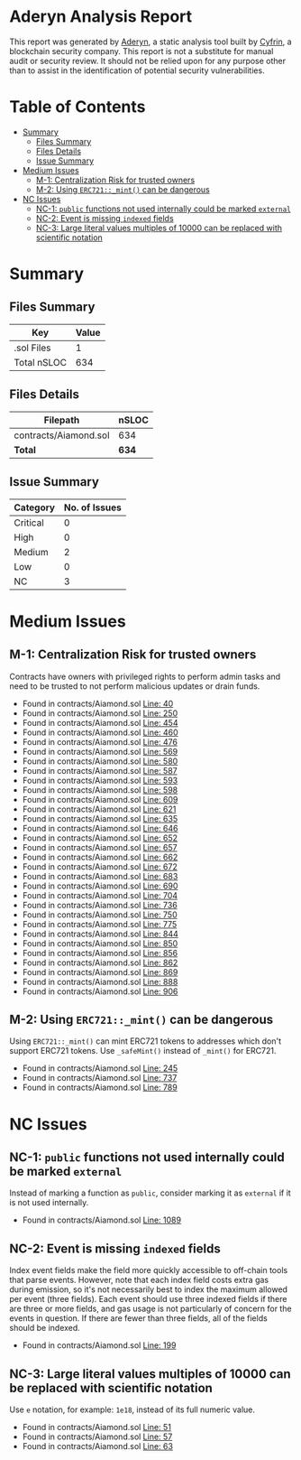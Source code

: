 # Aderyn Analysis Report

This report was generated by [Aderyn](https://github.com/Cyfrin/aderyn), a static analysis tool built by [Cyfrin](https://cyfrin.io), a blockchain security company. This report is not a substitute for manual audit or security review. It should not be relied upon for any purpose other than to assist in the identification of potential security vulnerabilities.
# Table of Contents

- [Summary](#summary)
  - [Files Summary](#files-summary)
  - [Files Details](#files-details)
  - [Issue Summary](#issue-summary)
- [Medium Issues](#medium-issues)
  - [M-1: Centralization Risk for trusted owners](#m-1-centralization-risk-for-trusted-owners)
  - [M-2: Using `ERC721::_mint()` can be dangerous](#m-2-using-erc721mint-can-be-dangerous)
- [NC Issues](#nc-issues)
  - [NC-1: `public` functions not used internally could be marked `external`](#nc-1-public-functions-not-used-internally-could-be-marked-external)
  - [NC-2: Event is missing `indexed` fields](#nc-2-event-is-missing-indexed-fields)
  - [NC-3: Large literal values multiples of 10000 can be replaced with scientific notation](#nc-3-large-literal-values-multiples-of-10000-can-be-replaced-with-scientific-notation)


# Summary

## Files Summary

| Key | Value |
| --- | --- |
| .sol Files | 1 |
| Total nSLOC | 634 |


## Files Details

| Filepath | nSLOC |
| --- | --- |
| contracts/Aiamond.sol | 634 |
| **Total** | **634** |


## Issue Summary

| Category | No. of Issues |
| --- | --- |
| Critical | 0 |
| High | 0 |
| Medium | 2 |
| Low | 0 |
| NC | 3 |


# Medium Issues

## M-1: Centralization Risk for trusted owners

Contracts have owners with privileged rights to perform admin tasks and need to be trusted to not perform malicious updates or drain funds.

- Found in contracts/Aiamond.sol [Line: 40](contracts/Aiamond.sol#L40)
- Found in contracts/Aiamond.sol [Line: 250](contracts/Aiamond.sol#L250)
- Found in contracts/Aiamond.sol [Line: 454](contracts/Aiamond.sol#L454)
- Found in contracts/Aiamond.sol [Line: 460](contracts/Aiamond.sol#L460)
- Found in contracts/Aiamond.sol [Line: 476](contracts/Aiamond.sol#L476)
- Found in contracts/Aiamond.sol [Line: 569](contracts/Aiamond.sol#L569)
- Found in contracts/Aiamond.sol [Line: 580](contracts/Aiamond.sol#L580)
- Found in contracts/Aiamond.sol [Line: 587](contracts/Aiamond.sol#L587)
- Found in contracts/Aiamond.sol [Line: 593](contracts/Aiamond.sol#L593)
- Found in contracts/Aiamond.sol [Line: 598](contracts/Aiamond.sol#L598)
- Found in contracts/Aiamond.sol [Line: 609](contracts/Aiamond.sol#L609)
- Found in contracts/Aiamond.sol [Line: 621](contracts/Aiamond.sol#L621)
- Found in contracts/Aiamond.sol [Line: 635](contracts/Aiamond.sol#L635)
- Found in contracts/Aiamond.sol [Line: 646](contracts/Aiamond.sol#L646)
- Found in contracts/Aiamond.sol [Line: 652](contracts/Aiamond.sol#L652)
- Found in contracts/Aiamond.sol [Line: 657](contracts/Aiamond.sol#L657)
- Found in contracts/Aiamond.sol [Line: 662](contracts/Aiamond.sol#L662)
- Found in contracts/Aiamond.sol [Line: 672](contracts/Aiamond.sol#L672)
- Found in contracts/Aiamond.sol [Line: 683](contracts/Aiamond.sol#L683)
- Found in contracts/Aiamond.sol [Line: 690](contracts/Aiamond.sol#L690)
- Found in contracts/Aiamond.sol [Line: 704](contracts/Aiamond.sol#L704)
- Found in contracts/Aiamond.sol [Line: 736](contracts/Aiamond.sol#L736)
- Found in contracts/Aiamond.sol [Line: 750](contracts/Aiamond.sol#L750)
- Found in contracts/Aiamond.sol [Line: 775](contracts/Aiamond.sol#L775)
- Found in contracts/Aiamond.sol [Line: 844](contracts/Aiamond.sol#L844)
- Found in contracts/Aiamond.sol [Line: 850](contracts/Aiamond.sol#L850)
- Found in contracts/Aiamond.sol [Line: 856](contracts/Aiamond.sol#L856)
- Found in contracts/Aiamond.sol [Line: 862](contracts/Aiamond.sol#L862)
- Found in contracts/Aiamond.sol [Line: 869](contracts/Aiamond.sol#L869)
- Found in contracts/Aiamond.sol [Line: 888](contracts/Aiamond.sol#L888)
- Found in contracts/Aiamond.sol [Line: 906](contracts/Aiamond.sol#L906)


## M-2: Using `ERC721::_mint()` can be dangerous

Using `ERC721::_mint()` can mint ERC721 tokens to addresses which don't support ERC721 tokens. Use `_safeMint()` instead of `_mint()` for ERC721.

- Found in contracts/Aiamond.sol [Line: 245](contracts/Aiamond.sol#L245)
- Found in contracts/Aiamond.sol [Line: 737](contracts/Aiamond.sol#L737)
- Found in contracts/Aiamond.sol [Line: 789](contracts/Aiamond.sol#L789)


# NC Issues

## NC-1: `public` functions not used internally could be marked `external`

Instead of marking a function as `public`, consider marking it as `external` if it is not used internally.

- Found in contracts/Aiamond.sol [Line: 1089](contracts/Aiamond.sol#L1089)


## NC-2: Event is missing `indexed` fields

Index event fields make the field more quickly accessible to off-chain tools that parse events. However, note that each index field costs extra gas during emission, so it's not necessarily best to index the maximum allowed per event (three fields). Each event should use three indexed fields if there are three or more fields, and gas usage is not particularly of concern for the events in question. If there are fewer than three fields, all of the fields should be indexed.

- Found in contracts/Aiamond.sol [Line: 199](contracts/Aiamond.sol#L199)


## NC-3: Large literal values multiples of 10000 can be replaced with scientific notation

Use `e` notation, for example: `1e18`, instead of its full numeric value.

- Found in contracts/Aiamond.sol [Line: 51](contracts/Aiamond.sol#L51)
- Found in contracts/Aiamond.sol [Line: 57](contracts/Aiamond.sol#L57)
- Found in contracts/Aiamond.sol [Line: 63](contracts/Aiamond.sol#L63)


